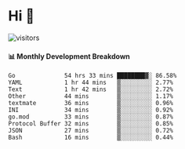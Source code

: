# Hi 👋
 
![visitors](https://visitor-badge.glitch.me/badge?page_id=sorcererxw.sorcererx)

#### 📊 Monthly Development Breakdown

<!--START_SECTION:waka-->
```text
Go              54 hrs 33 mins ████████▓░ 86.58%
YAML            1 hr 44 mins   ▒░░░░░░░░░ 2.77%
Text            1 hr 42 mins   ▒░░░░░░░░░ 2.72%
Other           44 mins        ▒░░░░░░░░░ 1.17%
textmate        36 mins        ▒░░░░░░░░░ 0.96%
INI             34 mins        ▒░░░░░░░░░ 0.92%
go.mod          33 mins        ▒░░░░░░░░░ 0.87%
Protocol Buffer 32 mins        ▒░░░░░░░░░ 0.85%
JSON            27 mins        ▒░░░░░░░░░ 0.72%
Bash            16 mins        ▒░░░░░░░░░ 0.44%
```
<!--END_SECTION:waka-->
